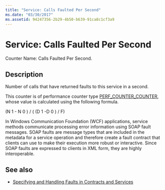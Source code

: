 ```yaml
---
title: "Service: Calls Faulted Per Second"
ms.date: "03/30/2017"
ms.assetid: 94247356-2b29-4b50-b639-91ca8c1cf3a9
---
```

# Service: Calls Faulted Per Second
Counter Name: Calls Faulted Per Second.  
  
## Description  
 Number of calls that have returned faults to this service in a second.  
  
 This counter is of performance counter type [PERF_COUNTER_COUNTER](/previous-versions/windows/it-pro/windows-server-2003/cc740048(v=ws.10)), whose value is calculated using the following formula.  
  
 (N 1 - N 0 ) / ( (D 1 -D 0 ) / F)  
  
 In Windows Communication Foundation (WCF) applications, service methods communicate processing error information using SOAP fault messages. SOAP faults are message types that are included in the metadata for a service operation and therefore create a fault contract that clients can use to make their execution more robust or interactive. Since SOAP faults are expressed to clients in XML form, they are highly interoperable.  
  
## See also

- [Specifying and Handling Faults in Contracts and Services](../../specifying-and-handling-faults-in-contracts-and-services.md)
